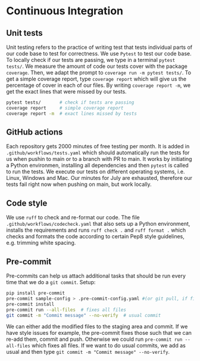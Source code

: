 # Continuous Integration

## Unit tests
Unit testing refers to the practice of writing test that tests individual parts of our code base to test for correctness. We use `Pytest` to test our code base. To locally check if our tests are passing, we type in a terminal `pytest tests/`. We measure the amount of code our tests cover with the package `coverage`. Then, we adapt the prompt to `coverage run -m pytest tests/`. To get a simple coverage report, type `coverage report` which will give us the percentage of cover in each of our files. By writing `coverage report -m`, we get the exact lines that were missed by our tests.

```bash
pytest tests/       # check if tests are passing
coverage report     # simple coverage report
coverage report -m  # exact lines missed by tests
```

## GitHub actions
Each repository gets 2000 minutes of free testing per month. It is added in `.github/workflows/tests.yaml` which should automatically run the tests for us when pushin to main or to a branch with PR to main. It works by initiating a Python environmen, installing all dependencies and then `pytest` is called to run the tests. We execute our tests on different operating systems, i.e. Linux, Windows and Mac. Our minutes for July are exhausted, therefore our tests fail right now when pushing on main, but work locally.

## Code style
We use `ruff` to check and re-format our code. The file `.github/workflows/codecheck.yaml` that also sets up a Python environment, installs the requirements and runs `ruff check .` and `ruff format .` which checks and formats the code according to certain Pep8 style guidelines, e.g. trimming white spacing.

## Pre-commit
Pre-commits can help us attach additional tasks that should be run every time that we do a `git commit`. Setup:

```bash
pip install pre-commit
pre-commit sample-config > .pre-commit-config.yaml #(or git pull, if file already exists, important: utf-8)
pre-commit install
pre-commit run --all-files  # fixes all files
git commit -m "Commit message" --no-verify  # usual commit
```

We can either add the modified files to the staging area and commit. If we have style issues for example, the pre-commit fixes those such that we can re-add them, commit and push. Otherwise we could run `pre-commit run --all-files` which fixes all files. If we want to do usual commits, we add as usual and then type `git commit -m "Commit message" --no-verify`.
